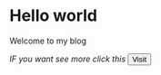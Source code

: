 
<h1> Hello world </h1>

<p> Welcome to my blog </p>


<i> IF you want see more click this <button> Visit </button> </i>

